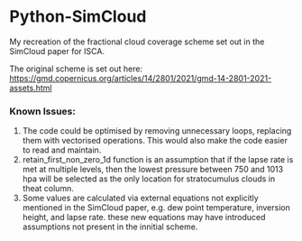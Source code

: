 # Python-SimCloud
My recreation of the fractional cloud coverage scheme set out in the SimCloud paper for ISCA. 

The original scheme is set out here: https://gmd.copernicus.org/articles/14/2801/2021/gmd-14-2801-2021-assets.html

### Known Issues:
1. The code could be optimised by removing unnecessary loops, replacing them with vectorised operations. This would also make the code easier to read and maintain.
2. retain_first_non_zero_1d function is an assumption that if the lapse rate is met at multiple levels, then the lowest pressure between 750 and 1013 hpa will be selected as the only location for stratocumulus clouds in theat column.
3. Some values are calculated via external equations not explicitly mentioned in the SimCloud paper, e.g. dew point temperature, inversion height, and lapse rate. these new equations may have introduced assumptions not present in the innitial scheme. 
